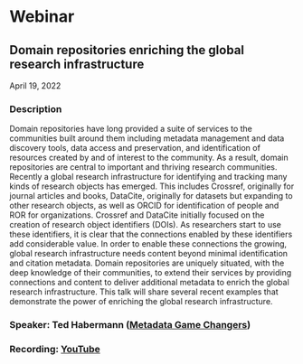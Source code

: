 # Webinar

## Domain repositories enriching the global research infrastructure

April 19, 2022

### Description
 
Domain repositories have long provided a suite of services to the communities built around them including metadata management and data discovery tools, data access and preservation, and identification of resources created by and of interest to the community. As a result, domain repositories are central to important and thriving research communities. Recently a global research infrastructure for identifying and tracking many kinds of research objects has emerged. This includes Crossref, originally for journal articles and books, DataCite, originally for datasets but expanding to other research objects, as well as ORCID for identification of people and ROR for organizations. Crossref and DataCite initially focused on the creation of research object identifiers (DOIs). As researchers start to use these identifiers, it is clear that the connections enabled by these identifiers add considerable value. In order to enable these connections the growing, global research infrastructure needs content beyond minimal identification and citation metadata. Domain repositories are uniquely situated, with the deep knowledge of their communities, to extend their services by providing connections and content to deliver additional metadata to enrich the global research infrastructure. This talk will share several recent examples that demonstrate the power of enriching the global research infrastructure.
 
### Speaker: Ted Habermann ([Metadata Game Changers](https://metadatagamechangers.com/))

### Recording: [YouTube](https://youtu.be/Dq8ew4Iad60)

<!-- Webinars -->
